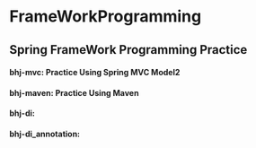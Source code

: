 # FrameWorkProgramming
## Spring FrameWork Programming Practice
#### bhj-mvc: Practice Using Spring MVC Model2
#### bhj-maven: Practice Using Maven
#### bhj-di:
#### bhj-di_annotation:
